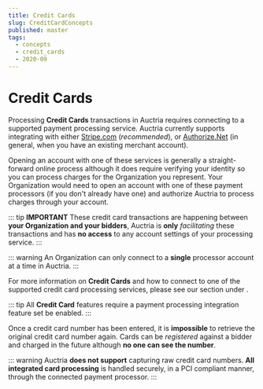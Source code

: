 ```yaml
---
title: Credit Cards
slug: CreditCardConcepts
published: master
tags:
  - concepts
  - credit_cards
  - 2020-09
---
```


# Credit Cards

Processing **Credit Cards** transactions in Auctria requires connecting to a supported payment processing service. Auctria currently supports integrating with either [Stripe.com](https://stripe.com/) (*recommended*), or [Authorize.Net](https://www.authorize.net/) (in general, when you have an existing merchant account).

Opening an account with one of these services is generally a straight-forward online process although it does require verifying your identity so you can process charges for the Organization you represent. Your Organization would need to open an account with one of these payment processors (if you don't already have one) and authorize Auctria to process charges through your account.

::: tip
**IMPORTANT**
These credit card transactions are happening between **your Organization and your bidders**, Auctria is **only** *facilitating* these transactions and has **no access** to any account settings of your processing service.
:::

::: warning
An Organization can only connect to a **single** processor account at a time in Auctria.
:::

For more information on **Credit Cards** and how to connect to one of the supported credit card processing services, please see our <IndexLink slug="CreditCards"/> section under <IndexLink slug="AuctionTeamExperience"/>.

::: tip
All **Credit Card** features require a payment processing integration feature set be enabled.
:::

Once a credit card number has been entered, it is **impossible** to retrieve the original credit card number again. Cards can be *registered* against a bidder and charged in the future although **no one can see the number**.

::: warning
Auctria **does not support** capturing raw credit card numbers. **All integrated card processing** is handled securely, in a PCI compliant manner, through the connected payment processor.
:::

<ChildPages/>
<Revised date="September 2020"/>
